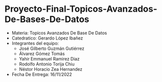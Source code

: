 # Proyecto-Final-Topicos-Avanzados-De-Bases-De-Datos

- Materia: Topicos Avanzados De Base De Datos
- Catedratico: Gerardo López Ibañez
- Integrantes del equipo:
    - José Gilberto Guzmán Gutiérrez
    - Álvarez Gómez Tomás
    - Yahir Emmanuel Ramirez Diaz
    - Rodolfo Antonio Torija Chiu
    - Néstor Horacio Zea Hernandez
- Fecha De Entrega: 16/11/2022

